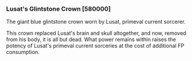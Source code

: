 ### Lusat's Glintstone Crown [580000]

The giant blue glintstone crown worn by Lusat, primeval current sorcerer.

This crown replaced Lusat's brain and skull altogether, and now, removed from his body, it is all but dead. What power remains within raises the potency of Lusat's primeval current sorceries at the cost of additional FP consumption.